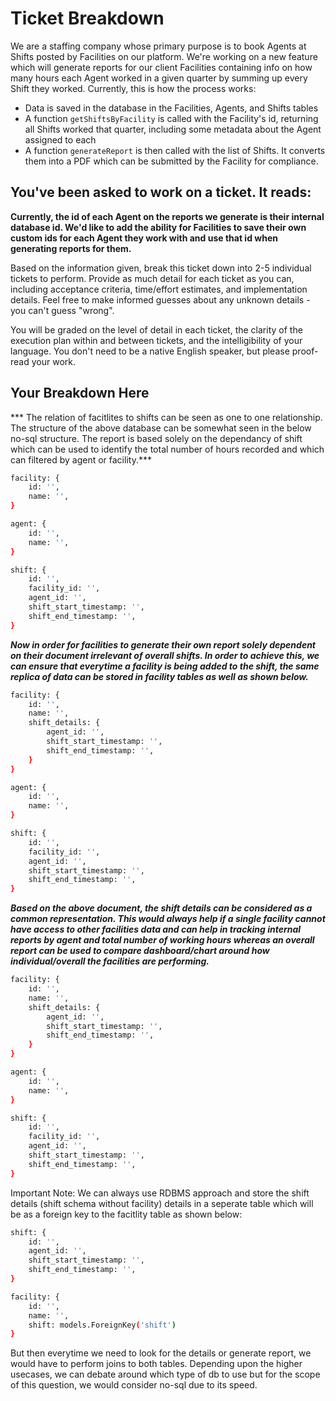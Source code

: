 # Ticket Breakdown
We are a staffing company whose primary purpose is to book Agents at Shifts posted by Facilities on our platform. We're working on a new feature which will generate reports for our client Facilities containing info on how many hours each Agent worked in a given quarter by summing up every Shift they worked. Currently, this is how the process works:

- Data is saved in the database in the Facilities, Agents, and Shifts tables
- A function `getShiftsByFacility` is called with the Facility's id, returning all Shifts worked that quarter, including some metadata about the Agent assigned to each
- A function `generateReport` is then called with the list of Shifts. It converts them into a PDF which can be submitted by the Facility for compliance.

## You've been asked to work on a ticket. It reads:

**Currently, the id of each Agent on the reports we generate is their internal database id. We'd like to add the ability for Facilities to save their own custom ids for each Agent they work with and use that id when generating reports for them.**


Based on the information given, break this ticket down into 2-5 individual tickets to perform. Provide as much detail for each ticket as you can, including acceptance criteria, time/effort estimates, and implementation details. Feel free to make informed guesses about any unknown details - you can't guess "wrong".


You will be graded on the level of detail in each ticket, the clarity of the execution plan within and between tickets, and the intelligibility of your language. You don't need to be a native English speaker, but please proof-read your work.

## Your Breakdown Here

*** The relation of facitlites to shifts can be seen as one to one relationship. The structure of the above database can be somewhat seen in the below no-sql structure. The report is based solely on the dependancy of shift which can be used to identify the total number of hours recorded and which can filtered by agent or facility.***

```bash
facility: {
    id: '',
    name: '',
}

agent: {
    id: '',
    name: '',
}

shift: {
    id: '',
    facility_id: '',
    agent_id: '',
    shift_start_timestamp: '',
    shift_end_timestamp: '',
}
```

***Now in order for facilities to generate their own report solely dependent on their document irrelevant of overall shifts. In order to achieve this, we can ensure that everytime a facility is being added to the shift, the same replica of data can be stored in facility tables as well as shown below.***

```bash
facility: {
    id: '',
    name: '',
    shift_details: {
        agent_id: '',
        shift_start_timestamp: '',
        shift_end_timestamp: '',
    }
}

agent: {
    id: '',
    name: '',
}

shift: {
    id: '',
    facility_id: '',
    agent_id: '',
    shift_start_timestamp: '',
    shift_end_timestamp: '',
}
```

***Based on the above document, the shift details can be considered as a common representation. This would always help if a single facility cannot have access to other facilities data and can help in tracking internal reports by agent and total number of working hours whereas an overall report can be used to compare dashboard/chart around how individual/overall the facilities are performing.***


```bash
facility: {
    id: '',
    name: '',
    shift_details: {
        agent_id: '',
        shift_start_timestamp: '',
        shift_end_timestamp: '',
    }
}

agent: {
    id: '',
    name: '',
}

shift: {
    id: '',
    facility_id: '',
    agent_id: '',
    shift_start_timestamp: '',
    shift_end_timestamp: '',
}
```

Important Note: We can always use RDBMS approach and store the shift details (shift schema without facility) details in a seperate table which will be as a foreign key to the facitlity table as shown below: 

```bash
shift: {
    id: '',
    agent_id: '',
    shift_start_timestamp: '',
    shift_end_timestamp: '',
}

facility: {
    id: '',
    name: '',
    shift: models.ForeignKey('shift')
}
```

But then everytime we need to look for the details or generate report, we would have to perform joins to both tables. 
Depending upon the higher usecases, we can debate around which type of db to use but for the scope of this question, we would consider
no-sql due to its speed.

